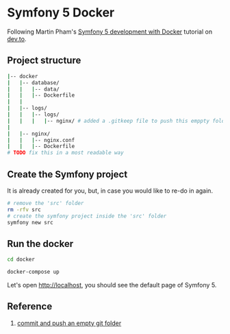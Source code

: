 # Symfony 5 Docker
Following Martin Pham's [Symfony 5 development with Docker](https://dev.to/martinpham/symfony-5-development-with-docker-4hj8) tutorial on [dev.to](https://dev.to).

## Project structure
```bash
|-- docker
|   |-- database/
|   |   |-- data/
|   |   |-- Dockerfile
|   |
|   |-- logs/
|   |   |-- logs/
|   |   |   |-- nginx/ # added a .gitkeep file to push this emppty folder
|
|   |-- nginx/
|   |   |-- nginx.conf
|   |   |-- Dockerfile
# TODO fix this in a most readable way

```

## Create the Symfony project
It is already created for you, but, in case you would like to re-do in again.

```bash
# remove the 'src' folder
rm -rfv src
# create the symfony project inside the 'src' folder
symfony new src
```

## Run the docker
```bash
cd docker

docker-compose up
```

Let's open [http://localhost](http://localhost), you should see the default page of Symfony 5.

## Reference
1. [commit and push an empty git folder](https://www.devopsroles.com/how-to-commit-and-push-an-empty-git-folder/)